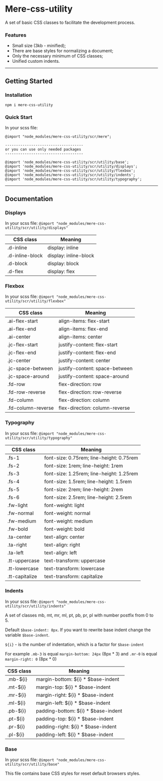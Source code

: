 # Mere-css-utility

A set of basic CSS classes to facilitate the development process.

### Features

* Small size (3kb - minified);
* There are base styles for normalizing a document;
* Only the necessary minimum of CSS classes;
* Unified custom indents.

---

## Getting Started


### Installation

```console
npm i mere-css-utility
```

### Quick Start 

In your scss file:

```
@import "node_modules/mere-css-utility/scr/mere";

------------------------------------
or you can use only needed packages
------------------------------------

@import 'node_modules/mere-css-utility/scr/utility/base';
@import 'node_modules/mere-css-utility/scr/utility/displays';
@import 'node_modules/mere-css-utility/scr/utility/flexbox';
@import 'node_modules/mere-css-utility/scr/utility/indents';
@import 'node_modules/mere-css-utility/scr/utility/typography';
```

---

## Documentation

### Displays

In your scss file: `@import "node_modules/mere-css-utility/scr/utility/displays"`

CSS class  | Meaning
------------- | -------------
.d-inline  | display: inline
.d-inline-block  | display: inline-block
.d-block  | display: block
.d-flex  | display: flex

### Flexbox

In your scss file: `@import "node_modules/mere-css-utility/scr/utility/flexbox"`

CSS class  | Meaning
------------- | -------------
.ai-flex-start  | align-items: flex-start
.ai-flex-end  | align-items: flex-end
.ai-center  | align-items: center
.jc-flex-start  | justify-content: flex-start
.jc-flex-end  | justify-content: flex-end
.jc-center  | justify-content: center
.jc-space-between  | justify-content: space-between
.jc-space-around  | justify-content: space-around
.fd-row  | flex-direction: row
.fd-row-reverse  | flex-direction: row-reverse
.fd-column  | flex-direction: column
.fd-column-reverse  | flex-direction: column-reverse

### Typography

In your scss file: `@import "node_modules/mere-css-utility/scr/utility/typography"`

CSS class  | Meaning
------------- | -------------
.fs-1  | font-size: 0.75rem; line-height: 0.75rem
.fs-2  | font-size: 1rem; line-height: 1rem
.fs-3  | font-size: 1.25rem; line-height: 1.25rem
.fs-4  | font-size: 1.5rem; line-height: 1.5rem
.fs-5  | font-size: 2rem; line-height: 2rem
.fs-6  | font-size: 2.5rem; line-height: 2.5rem
.fw-light  | font-weight: light
.fw-normal  | font-weight: normal
.fw-medium  | font-weight: medium
.fw-bold  | font-weight: bold
.ta-center  | text-align: center
.ta-right  | text-align: right
.ta-left  | text-align: left
.tt-uppercase  | text-transform: uppercase
.tt-lowercase  | text-transform: lowercase
.tt-capitalize  | text-transform: capitalize

### Indents

In your scss file: `@import "node_modules/mere-css-utility/scr/utility/indents"`  

A set of classes mb, mt, mr, ml, pt, pb, pr, pl with number postfix from 0 to 5.  

Default `$base-indent: 8px`. If you want to rewrite base indent change the variable `$base-indent`.  

`${i}` - is the number of indentation, which is a factor for `$base-indent`  

For example `.mb-3` is equal `margin-bottom: 24px` (8px * 3) and `.mr-0` is equal `margin-right: 0` (8px * 0)

CSS class  | Meaning
------------- | -------------
.mb-${i}  | margin-bottom: ${i} * $base-indent
.mt-${i}  | margin-top: ${i} * $base-indent
.mr-${i}  | margin-right: ${i} * $base-indent
.ml-${i}  | margin-left: ${i} * $base-indent
.pb-${i}  | padding-bottom: ${i} * $base-indent
.pt-${i}  | padding-top: ${i} * $base-indent
.pr-${i}  | padding-right: ${i} * $base-indent
.pl-${i}  | padding-left: ${i} * $base-indent

### Base

In your scss file: `@import "node_modules/mere-css-utility/scr/utility/base"`  

This file contains base CSS styles for reset default browsers styles.
